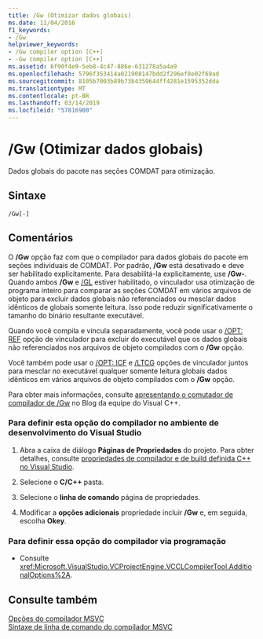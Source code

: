 ```yaml
---
title: /Gw (Otimizar dados globais)
ms.date: 11/04/2016
f1_keywords:
- /Gw
helpviewer_keywords:
- /Gw compiler option [C++]
- -Gw compiler option [C++]
ms.assetid: 6f90f4e9-5eb8-4c47-886e-631278a5a4a9
ms.openlocfilehash: 5796f353414a021908147bdd2f296ef8e02f69ad
ms.sourcegitcommit: 8105b7003b89b73b4359644ff4281e1595352dda
ms.translationtype: MT
ms.contentlocale: pt-BR
ms.lasthandoff: 03/14/2019
ms.locfileid: "57816900"
---
```

# <a name="gw-optimize-global-data"></a>/Gw (Otimizar dados globais)

Dados globais do pacote nas seções COMDAT para otimização.

## <a name="syntax"></a>Sintaxe

```
/Gw[-]
```

## <a name="remarks"></a>Comentários

O **/Gw** opção faz com que o compilador para dados globais do pacote em seções individuais de COMDAT. Por padrão, **/Gw** está desativado e deve ser habilitado explicitamente. Para desabilitá-la explicitamente, use **/Gw-**. Quando ambos **/Gw** e [/GL](gl-whole-program-optimization.md) estiver habilitado, o vinculador usa otimização de programa inteiro para comparar as seções COMDAT em vários arquivos de objeto para excluir dados globais não referenciados ou mesclar dados idênticos de globais somente leitura. Isso pode reduzir significativamente o tamanho do binário resultante executável.

Quando você compila e vincula separadamente, você pode usar o [/OPT: REF](opt-optimizations.md) opção de vinculador para excluir do executável que os dados globais não referenciados nos arquivos de objeto compilados com o **/Gw** opção.

Você também pode usar o [/OPT: ICF](opt-optimizations.md) e [/LTCG](ltcg-link-time-code-generation.md) opções de vinculador juntos para mesclar no executável qualquer somente leitura globais dados idênticos em vários arquivos de objeto compilados com o **/Gw** opção.

Para obter mais informações, consulte [apresentando o comutador de compilador de /Gw](http://blogs.msdn.com/b/vcblog/archive/2013/09/11/introducing-gw-compiler-switch.aspx) no Blog da equipe do Visual C++.

### <a name="to-set-this-compiler-option-in-the-visual-studio-development-environment"></a>Para definir esta opção do compilador no ambiente de desenvolvimento do Visual Studio

1. Abra a caixa de diálogo **Páginas de Propriedades** do projeto. Para obter detalhes, consulte [propriedades de compilador e de build definida C++ no Visual Studio](../working-with-project-properties.md).

1. Selecione o **C/C++** pasta.

1. Selecione o **linha de comando** página de propriedades.

1. Modificar a **opções adicionais** propriedade incluir **/Gw** e, em seguida, escolha **Okey**.

### <a name="to-set-this-compiler-option-programmatically"></a>Para definir essa opção do compilador via programação

- Consulte <xref:Microsoft.VisualStudio.VCProjectEngine.VCCLCompilerTool.AdditionalOptions%2A>.

## <a name="see-also"></a>Consulte também

[Opções do compilador MSVC](compiler-options.md)<br/>
[Sintaxe de linha de comando do compilador MSVC](compiler-command-line-syntax.md)
